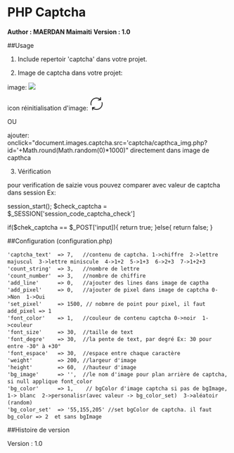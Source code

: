 # PHP Captcha 
**Author : MAERDAN Maimaiti**
**Version : 1.0**


##Usage

1. Include repertoir 'captcha' dans votre projet.

2. Image de captcha dans votre projet:

image:
<img src="captcha/capthca_img.php" id="captcha" />

icon réinitialisation d'image:
<img src="image/reload.png" alt="Recharger l'image" title="Recharger l'image" onclick="document.images.captcha.src='captcha/capthca_img.php?id='+Math.round(Math.random(0)*1000)" height="30" width="30"/>

OU

ajouter: 
onclick="document.images.captcha.src='captcha/capthca_img.php?id='+Math.round(Math.random(0)*1000)"
directement dans image de capthca


3. Vérification

pour verification de saizie vous pouvez comparer avec valeur de captcha dans session Ex:

 session_start();
 $check_captcha = $_SESSION['session_code_captcha_check']
 
 if($chek_captcha == $_POST['input]){
    return true;
 }else{
    return false;
 }


##Configuration (configuration.php)

    'captcha_text'  => 7,   //contenu de captcha. 1->chiffre  2->lettre majuscul  3->lettre miniscule  4->1+2  5->1+3  6->2+3  7->1+2+3
    'count_string'  => 3,   //nombre de lettre
    'count_number'  => 3,   //nombre de chiffire
    'add_line'      => 0,   //ajouter des lines dans image de captha
    'add_pixel'     => 0,   //ajouter de pixel dans image de captcha 0->Non  1->Oui
    'set_pixel'     => 1500, // nobmre de point pour pixel, il faut add_pixel => 1
    'font_color'    => 1,   //couleur de contenu captcha 0->noir  1->couleur
    'font_size'     => 30,  //taille de text
    'font_degre'    => 30,  //la pente de text, par degré Ex: 30 pour entre -30° à +30°
    'font_espace'   => 30,  //espace entre chaque caractère
    'weight'        => 200, //largeur d'image
    'height'        => 60,  //hauteur d'image
    'bg_image'      => '',  //le nom d'image pour plan arrière de captcha, si null applique font_color
    'bg_color'      => 1,    // bgColor d'image captcha si pas de bgImage, 1-> blanc  2->personalisr(avec valeur -> bg_color_set)  3->aléatoir (random)
    'bg_color_set'  => '55,155,205' //set bgColor de captcha. il faut bg_color => 2  et sans bgImage


##Histoire de version

Version : 1.0
